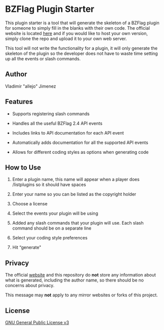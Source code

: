 BZFlag Plugin Starter
=====================

This plugin starter is a tool that will generate the skeleton of a BZFlag plugin for someone to simply fill in the blanks with their own code. The official website is located [here](http://allejo.me/misc/bzflag-plugin-starter/) and if you would like to host your own version, simply clone the repo and upload it to your own web server.

This tool will not write the functionality for a plugin, it will only generate the skeleton of the plugin so the developer does not have to waste time setting up all the events or slash commands.

Author
------

Vladimir "allejo" Jimenez

Features
--------

-   Supports registering slash commands

-   Handles all the useful BZFlag 2.4 API events

-   Includes links to API documentation for each API event

-   Automatically adds documentation for all the supported API events

-   Allows for different coding styles as options when generating code

How to Use
----------

1.  Enter a plugin name, this name will appear when a player does /listplugins so it should have spaces

2.  Enter your name so you can be listed as the copyright holder

3.  Choose a license

4.  Select the events your plugin will be using

5.  Added any slash commands that your plugin will use. Each slash command should be on a separate line

6.  Select your coding style preferences

7.  Hit “generate"

Privacy
-------

The official [website](http://allejo.me/misc/bzflag-plugin-starter/) and this repository do **not** store any information about what is generated, including the author name, so there should be no concerns about privacy.

This message may **not** apply to any mirror websites or forks of this project.

License
-------

[GNU General Public License v3](https://github.com/allejo/bzflagPluginStarter/blob/master/LICENSE.md)
